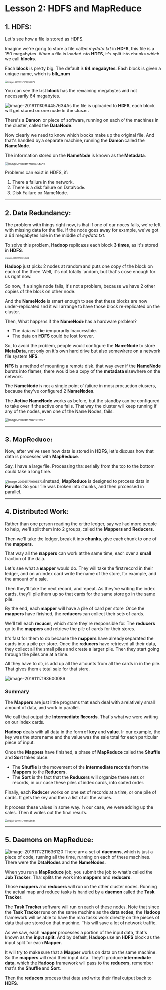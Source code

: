 # Lesson 2: HDFS and MapReduce

## 1. HDFS:

Let's see how a file is stored as HDFS.

Imagine we're going to store a file called *mydata.txt* in **HDFS**, this file is a 150 megabytes. When a file is loaded into **HDFS**, it's split into chunks which we call **blocks**.

Each **block** is pretty big. The default is **64 megabytes**. Each block is given a unique name, which is **blk_num** 

<img src="/home/mosaab/.config/Typora/typora-user-images/image-20191117175450079.png" alt="image-20191117175450079" style="zoom:50%;" />

You can see the last **block** has the remaining megabytes and not necessarily 64 megabytes. 

![image-20191118094457634](/home/mosaab/.config/Typora/typora-user-images/image-20191118094457634.png)As the file is uploaded to **HDFS**, each block will get stored on one node in the cluster.

There's a **Damon**, or piece of software, running on each of the machines in the cluster, called the **DataNode**.

Now clearly we need to know which blocks make up the original file. And that's handled by a separate machine, running the **Damon** called the **NameNode**.

The information stored on the **NameNode** is known as the **Metadata**. 

<img src="/home/mosaab/.config/Typora/typora-user-images/image-20191117180434652.png" alt="image-20191117180434652" style="zoom:67%;" />

Problems can exist in HDFS, if:

1. There a failure in the network.
2. There is a disk failure on DataNode.
3. Disk Failure on NameNode.

<hr>

## 2. Data Redundancy:

The problem with things right now, is that if one of our nodes fails, we're left with missing data for the file. If the node goes away for example, we've got a 64 megabytes hole in the middle of _mydata.txt_.

To solve this problem, **Hadoop** replicates each block **3 times**, as it's stored in **HDFS**.

<img src="/home/mosaab/.config/Typora/typora-user-images/image-20191117181234504.png" alt="image-20191117181234504" style="zoom:40%;" />

**Hadoop** just picks 2 nodes at random and puts one copy of the block on each of the three. Well, it's not totally random, but that's close enough for us right now.

So now, if a single node fails, it's not a problem, because we have 2 other copies of the block on other node.

And the **NameNode** is smart enough to see that these blocks are now under-replicated and it will arrange to have those block re-replicated on the cluster.

Then, What happens if the **NameNode** has a hardware problem? 

- The data will be temporarily inaccessible.
- The data on **HDFS** could be lost forever.

So, to avoid the problem, people would configure the **NameNode** to store **MetaData**, not only on it's own hard drive but also somewhere on a network file system **NFS**.

**NFS** is a method of mounting a remote disk. that way even if the **NameNode** bursts into flames, there would be a copy of the **metadata** elsewhere on the network.

The **NameNode** is not a single point of failure in most production clusters, because they've configured 2 **NameNodes**. 

The **Active NameNode** works as before, but the standby can be configured to take over if the active one fails. That way the cluster will keep running if any of the nodes, even one of the Name Nodes, fails.

<img src="/home/mosaab/.config/Typora/typora-user-images/image-20191117182302997.png" alt="image-20191117182302997" style="zoom:67%;" />

<hr>

## 3. MapReduce:

Now, after we've seen how data is stored in **HDFS**, let's discuss how that data is processed with **MapReduce**.

Say, I have a large file. Processing that serially from the top to the bottom could take a long time.

<img src="/home/mosaab/.config/Typora/typora-user-images/image-20191117191955792.png" alt="image-20191117191955792" style="zoom:67%;" />Instead, **MapReduce** is designed to process data in **Parallel**. So your file was broken into chunks, and then processed in parallel.

<hr>

## 4. Distributed Work:

Rather than one person reading the entire ledger, say we had more people to help, we'll split them into 2 groups, called the **Mappers** and **Reducers**.

Then we'll take the ledger, break it into **chunks**, give each chunk to one of the **mappers**.

That way all the **mappers** can work at the same time, each over a **small** fraction of the data.

Let's see what a **mapper** would do. They will take the first record in their ledger, and on an index card write the name of the store, for example, and the amount of a sale.

Then they'll take the next record, and repeat. As they've writing the index cards, they'll pile them up so that cards for the same store go in the same pile.

By the end, each **mapper** will have a pile of card per store. Once the **mappers** have finished, the **reducers** can collect their sets of cards.

We'll tell each **reducer**, which store they're responsible for. The **reducers** go to the **mappers** and retrieve the pile of cards for their stores.

It's fast for them to do because the **mappers** have already separated the cards into a pile per store. Once the **reducers** have retrieved all their data, they collect all the small  piles and create a larger pile. Then they start going through the piles one at a time.

All they have to do, is add up all the amounts from all the cards in in the pile. That gives them a total sale for that store.

![image-20191117193600086](/home/mosaab/.config/Typora/typora-user-images/image-20191117193600086.png)

### Summary

The **Mappers** are just little programs that each deal with a relatively small amount of data, and work in parallel.

We call that output the **Intermediate Records**. That's what we were writing on our index cards. 

**Hadoop** deals with all data in the form of **key** and **value**. In our example, the key was the store name and the value was the sale total for each particular piece of input.

Once the **Mappers** have finished, a phase of **MapReduce** called the **Shuffle** and **Sort** takes place. 

- The **Shuffle** is the movement of the **intermediate records** from the **Mappers** to the **Reducers**. 
- The **Sort** is the fact that the **Reducers** will organize these sets or records, in our case these piles of index cards, into sorted order.

Finally, each **Reducer** works on one set of records at a time, or one pile of cards. It gets the key and then a list of all the values.

It process these values in some way. In our case, we were adding up the sales. Then it writes out the final results.

<img src="/home/mosaab/.config/Typora/typora-user-images/image-20191117194605684.png" alt="image-20191117194605684" style="zoom:50%;" />

<hr>

## 5. Daemons on MapReduce:

![image-20191117211636120](/home/mosaab/.config/Typora/typora-user-images/image-20191117211636120.png) There are a set of **daemons**, which is just a piece of code, running all the time, running on each of these machines. There were the **DataNodes** and the **NameNodes**. 

When you run a **MapReduce** job, you submit the job to what's called the **Job Tracker**. That splits the work into **mappers** and **reducers**.

Those **mappers** and **reducers** will run on the other cluster nodes. Running the actual map and reduce tasks is handled by a **daemon** called the **Task Tracker**. 

The **Task Tracker** software will run on each of these nodes. Note that since the **Task Tracker** runs on the same machine as the **data nodes**, the **Hadoop** framework will be able to have the map tasks work directly on the pieces of data that are stored on that machine. This will save a lot of network traffic.

As we saw, each **mapper** processes a portion of the input data, that's known as the **input split**. And by default, **Hadoop** use an **HDFS** block as the input split for each **Mapper**.

It will try to make sure that a **Mapper** works on data on the same machine. So the **mappers** will read their input data. They'll produce **intermediate data**, which the **Hadoop** framework will pass to the **reducers**, remember that's the **Shuffle** and **Sort**.

Then the **reducers** process that data and write their final output back to **HDFS**.

 